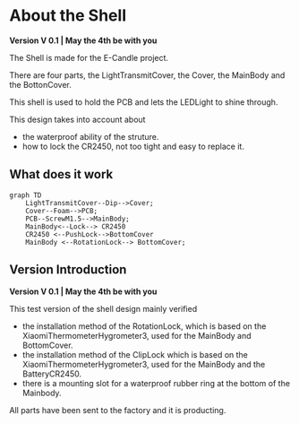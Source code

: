 # About the Shell

**Version V 0.1 | May the 4th be with you**

The Shell is made for the E-Candle project.

There are four parts, the LightTransmitCover, the Cover, the MainBody and the BottonCover.

This shell is used to hold the PCB and lets the LEDLight to shine through.

This design takes into account about

- the waterproof ability of the struture.
- how to lock the CR2450, not too tight and easy to replace it.

## What does it work

```mermaid
graph TD
    LightTransmitCover--Dip-->Cover;
    Cover--Foam-->PCB;
    PCB--ScrewM1.5-->MainBody;
    MainBody<--Lock--> CR2450
    CR2450 <--PushLock-->BottomCover
    MainBody <--RotationLock--> BottomCover;

```

## Version Introduction

**Version V 0.1 | May the 4th be with you**

This test version of the shell design mainly verified

- the installation method of the RotationLock, which is based on the XiaomiThermometerHygrometer3, used for the MainBody and BottomCover.
- the installation method of the ClipLock which is based on the XiaomiThermometerHygrometer3, used for the MainBody and the BatteryCR2450.
- there is a mounting slot for a waterproof rubber ring at the bottom of the Mainbody.

All parts have been sent to the factory and it is producting.
